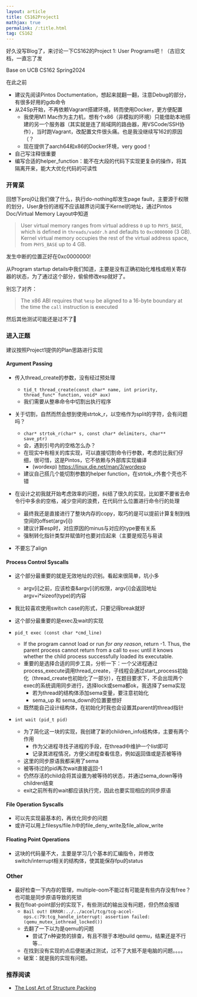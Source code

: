 ```yaml
---
layout: article
title: CS162Project1
mathjax: true
permalink: /:title.html
tag: CS162
---
```

好久没写Blog了，来讨论一下CS162的Project 1: User Programs吧！（古旧文档，一直忘了发

Base on UCB CS162 Spring2024

在此之前

- 建议先阅读Pintos Doctumentation，想起来就翻一翻，注意Debug的部分，有很多好用的gdb命令
- 从24Sp开始，不再依赖Vagrant搭建环境，转而使用Docker，更方便配置
  - 我使用M1 Mac作为主力机，想有个x86（非模拟的环境）只能借助本地搭建的另一个服务器（其实就是连了局域网的路由器，用VSCode/SSH协作），当时跑Vagrant，改配置文件很头痛。也是我没继续写162的原因（？
  - 现在提供了aarch64和x86的Docker环境，very good！
- 自己写注释很重要
- 编写合适的helper_function：能不在大段的代码下实现更复杂的操作，将其隔离开来，能大大优化代码的可读性

### 开胃菜

回想下proj0让我们做了什么，执行do-nothing却发生page fault，主要源于权限的划分，User身份的进程不应该越界访问属于Kernel的地址，通过Pintos Doc/Virtual Memory Layout中知道

> User virtual memory ranges from virtual address `0` up to `PHYS_BASE`, which is defined in `threads/vaddr.h` and defaults to `0xc0000000` (3 GB). Kernel virtual memory occupies the rest of the virtual address space, from `PHYS_BASE` up to 4 GB.

发生中断的位置正好在0xc0000000! 

从Program startup details中我们知道，主要是没有正确初始化堆栈或相关寄存器的状态，为了通过这个部分，偷偷修改esp就好了。

别忘了对齐：

> The x86 ABI requires that `%esp` be aligned to a 16-byte boundary at the time the `call` instruction is executed

然后其他测试可能还是过不了🥲

### 进入正题

建议按照Project1提供的Plan思路进行实现

#### Argument Passing

- 传入thread_create的参数，没有经过预处理
  - `tid_t thread_create(const char* name, int priority, thread_func* function, void* aux)`
  - 我们需要从整串命令中切割出执行程序
- 关于切割，自然而然会想到使用strtok_r，以空格作为split的字符，会有问题吗？
  - `char* strtok_r(char* s, const char* delimiters, char** save_ptr)`
  - 会，遇到引号内的空格怎么办？
  - 在现实中有相关的库实现，可以直接切割命令行参数，考虑的比我们仔细，很可惜，这是Pintos，它不依赖与外部库实现编译
    - (wordexp) https://linux.die.net/man/3/wordexp
  - 建议自己搭几个能切割参数的helper function，在strtok_r外套个壳也不错

- 在设计之初我就开始考虑效率的问题，纠结了很久的实现，比如要不要省去命令行中多余的空格，减少空间的浪费，在代码什么位置进行命令行的处理
  - 最终我还是直接进行了整块内存的copy，取巧的是可以提前计算复制到栈空间的offset(argv[i])
  - 建议计算esp时，对应原因的minus与对应的type要有关系
  - 强制转化指针类型并赋值时也要对应起来（主要是规范与易读

- 不要忘了align



#### Process Control Syscalls

- 这个部分最重要的就是无效地址的识别。看起来很简单，坑小多
  - argv[i]之前，应该检查&argv[i]的权限，argv[i]会返回地址argv+i*sizeof(type)的内容
- 我比较喜欢使用switch case的形式，只要记得break就好
- 这个部分最重要的是exec及wait的实现

- `pid_t exec (const char *cmd_line)`
  - If the program cannot load or run *for any reason*, return -1. Thus, the parent process cannot return from a call to `exec` until it knows whether the child process successfully loaded its executable.
  - 重要的是选择合适的同步工具，分析一下：一个父进程通过process_execute调用thread_create，子线程会通过start_process初始化（thread_create也初始化了一部分），在题目要求下，不会出现两个exec的系统调用同步进行，选择lock或sema都ok，我选择了sema实现
    - 若为thread的结构体添加sema变量，要注意初始化
    - sema_up 和 sema_down的位置要想好
  - 既然能自己设计结构体，在初始化时我也会设置其parent的thread指针

- `int wait (pid_t pid)`
  - 为了简化这一块的实现，我创建了新的children_info结构体，主要有两个作用
    - 作为父进程寻找子进程的手段，在thread中维护一个list即可
    - 记录其进程情况，方便父进程查看信息，例如返回值或是否被等待
  - 这里的同步原语我都采用了sema
  - 被等待过的pid再次wait直接返回-1
  - 仍然存活的child会将其设置为被等待的状态，并通过sema_down等待children结束
  - exit之前所有的wait都应该执行完，因此也要实现相应的同步原语

#### File Operation Syscalls

- 可以先实现最基本的，再优化同步的问题
- 或许可以用上filesys/file.h中的file_deny_write及file_allow_write



#### Floating Point Operations

- 这块的代码量不大，主要是学习几个基本的汇编指令，并修改switch/interrupt相关的结构体，使其能保存fpu的status



### Other

- 最好检查一下内存的管理，multiple-oom不能过有可能是有些内存没有free？也可能是同步原语导致的死锁
- 我在float-point部分的实现下，有些测试的输出没有问题，但仍然会报错
  - `Bail out! ERROR:../../accel/tcg/tcg-accel-ops.c:79:tcg_handle_interrupt: assertion failed: (qemu_mutex_iothread_locked())`
  - 去翻了一下以为是qemu的问题
    - 尝试了n种姿势的排查，有且不限于本地build qemu，结果还是不行等...
  - 在找到没有实现的点后便能通过测试，过不了大抵不是电脑的问题。。。。
  - 破案：就是我的实现有问题。

### 推荐阅读

- [The Lost Art of Structure Packing](http://www.catb.org/esr/structure-packing/)

